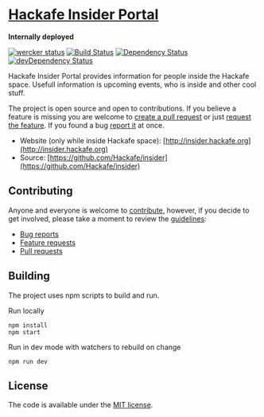 # [Hackafe Insider Portal](http://insider.hackafe.org)
**Internally deployed**

[![wercker status](https://app.wercker.com/status/4a2d4891222508baa64254adccbb24a3/s "wercker status")](https://app.wercker.com/project/bykey/4a2d4891222508baa64254adccbb24a3)
[![Build Status](https://travis-ci.org/Hackafe/insider.svg)](https://travis-ci.org/Hackafe/insider)
[![Dependency Status](https://david-dm.org/Hackafe/insider.svg)](https://david-dm.org/Hackafe/insider#info=dependencies)
[![devDependency Status](https://david-dm.org/Hackafe/insider/dev-status.svg)](https://david-dm.org/Hackafe/insider#info=devDependencies)

Hackafe Insider Portal provides information for people inside the Hackafe space. 
Usefull information is upcoming events, who is inside and other cool stuff.

The project is open source and open to contributions. If you believe a feature is missing
you are welcome to [create a pull request](CONTRIBUTING.md#pull-requests) or just [request the feature](CONTRIBUTING.md#features). If you found a bug [report it](CONTRIBUTING.md#bugs) at once.

* Website (only while inside Hackafe space): [http://insider.hackafe.org](http://insider.hackafe.org)
* Source: [https://github.com/Hackafe/insider](https://github.com/Hackafe/insider)

## Contributing

Anyone and everyone is welcome to [contribute](CONTRIBUTING.md),
however, if you decide to get involved, please take a moment to review
the [guidelines](CONTRIBUTING.md):

* [Bug reports](CONTRIBUTING.md#bugs)
* [Feature requests](CONTRIBUTING.md#features)
* [Pull requests](CONTRIBUTING.md#pull-requests)

## Building

The project uses npm scripts to build and run.

Run locally
```
npm install
npm start
```

Run in dev mode with watchers to rebuild on change
```
npm run dev
```

## License

The code is available under the [MIT license](LICENSE.txt).
